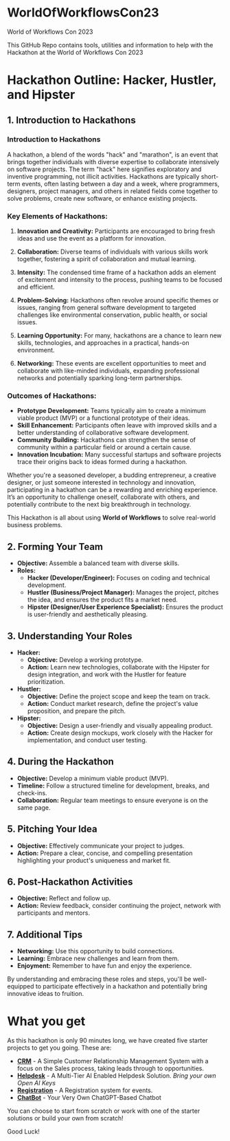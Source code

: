 # WorldOfWorkflowsCon23
World of Workflows Con 2023

This GitHub Repo contains tools, utilities and information to help with the Hackathon at the World of Workflows Con 2023

# Hackathon Outline: Hacker, Hustler, and Hipster

## 1. Introduction to Hackathons

### Introduction to Hackathons

A hackathon, a blend of the words "hack" and "marathon", is an event that brings together individuals with diverse expertise to collaborate intensively on software projects. The term "hack" here signifies exploratory and inventive programming, not illicit activities. Hackathons are typically short-term events, often lasting between a day and a week, where programmers, designers, project managers, and others in related fields come together to solve problems, create new software, or enhance existing projects.

### Key Elements of Hackathons:

1. **Innovation and Creativity:** Participants are encouraged to bring fresh ideas and use the event as a platform for innovation.

2. **Collaboration:** Diverse teams of individuals with various skills work together, fostering a spirit of collaboration and mutual learning.

3. **Intensity:** The condensed time frame of a hackathon adds an element of excitement and intensity to the process, pushing teams to be focused and efficient.

4. **Problem-Solving:** Hackathons often revolve around specific themes or issues, ranging from general software development to targeted challenges like environmental conservation, public health, or social issues.

5. **Learning Opportunity:** For many, hackathons are a chance to learn new skills, technologies, and approaches in a practical, hands-on environment.

6. **Networking:** These events are excellent opportunities to meet and collaborate with like-minded individuals, expanding professional networks and potentially sparking long-term partnerships.

### Outcomes of Hackathons:

- **Prototype Development:** Teams typically aim to create a minimum viable product (MVP) or a functional prototype of their ideas.
- **Skill Enhancement:** Participants often leave with improved skills and a better understanding of collaborative software development.
- **Community Building:** Hackathons can strengthen the sense of community within a particular field or around a certain cause.
- **Innovation Incubation:** Many successful startups and software projects trace their origins back to ideas formed during a hackathon.

Whether you're a seasoned developer, a budding entrepreneur, a creative designer, or just someone interested in technology and innovation, participating in a hackathon can be a rewarding and enriching experience. It’s an opportunity to challenge oneself, collaborate with others, and potentially contribute to the next big breakthrough in technology.

This Hackathon is all about using **World of Workflows** to solve real-world business problems.

## 2. Forming Your Team

   - **Objective:** Assemble a balanced team with diverse skills.
   - **Roles:**
     - **Hacker (Developer/Engineer):** Focuses on coding and technical development.
     - **Hustler (Business/Project Manager):** Manages the project, pitches the idea, and ensures the product fits a market need.
     - **Hipster (Designer/User Experience Specialist):** Ensures the product is user-friendly and aesthetically pleasing.

## 3. Understanding Your Roles
   - **Hacker:** 
     - **Objective:** Develop a working prototype.
     - **Action:** Learn new technologies, collaborate with the Hipster for design integration, and work with the Hustler for feature prioritization.
   - **Hustler:** 
     - **Objective:** Define the project scope and keep the team on track.
     - **Action:** Conduct market research, define the project's value proposition, and prepare the pitch.
   - **Hipster:** 
     - **Objective:** Design a user-friendly and visually appealing product.
     - **Action:** Create design mockups, work closely with the Hacker for implementation, and conduct user testing.

## 4. During the Hackathon
   - **Objective:** Develop a minimum viable product (MVP).
   - **Timeline:** Follow a structured timeline for development, breaks, and check-ins.
   - **Collaboration:** Regular team meetings to ensure everyone is on the same page.

## 5. Pitching Your Idea
   - **Objective:** Effectively communicate your project to judges.
   - **Action:** Prepare a clear, concise, and compelling presentation highlighting your product's uniqueness and market fit.

## 6. Post-Hackathon Activities
   - **Objective:** Reflect and follow up.
   - **Action:** Review feedback, consider continuing the project, network with participants and mentors.

## 7. Additional Tips
   - **Networking:** Use this opportunity to build connections.
   - **Learning:** Embrace new challenges and learn from them.
   - **Enjoyment:** Remember to have fun and enjoy the experience.

By understanding and embracing these roles and steps, you'll be well-equipped to participate effectively in a hackathon and potentially bring innovative ideas to fruition.

# What you get
As this hackathon is only 90 minutes long, we have created five starter projects to get you going. These are:

- **[CRM](./Solutions/CRM/README.md)** - A Simple Customer Relationship Management System with a focus on the Sales process, taking leads through to opportunities.
- **[Helpdesk](./Solutions/Helpdesk/README.md)** - A Multi-Tier AI Enabled Helpdesk Solution. *Bring your own Open AI Keys*
- **[Registration](./Solutions/Registration/)** - A Registration system for events.
- **[ChatBot](./Solutions/ChatBot/README.md)** - Your Very Own ChatGPT-Based Chatbot


You can choose to start from scratch or work with one of the starter solutions or build your own from scratch!

Good Luck!
